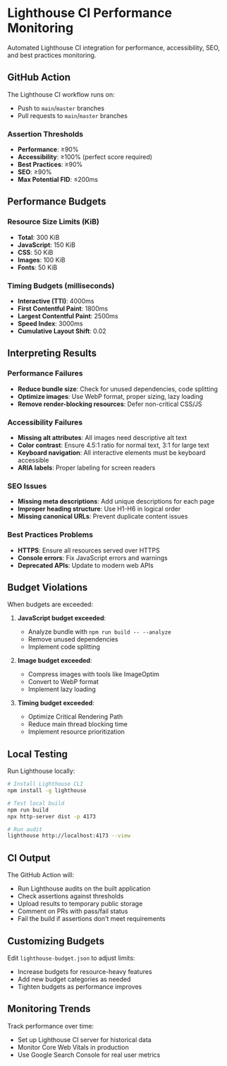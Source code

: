 # Lighthouse CI Performance Monitoring

Automated Lighthouse CI integration for performance, accessibility, SEO, and best practices monitoring.

## GitHub Action

The Lighthouse CI workflow runs on:
- Push to `main`/`master` branches
- Pull requests to `main`/`master` branches

### Assertion Thresholds

- **Performance**: ≥90%
- **Accessibility**: ≥100% (perfect score required)
- **Best Practices**: ≥90%
- **SEO**: ≥90%
- **Max Potential FID**: ≤200ms

## Performance Budgets

### Resource Size Limits (KiB)
- **Total**: 300 KiB
- **JavaScript**: 150 KiB
- **CSS**: 50 KiB
- **Images**: 100 KiB
- **Fonts**: 50 KiB

### Timing Budgets (milliseconds)
- **Interactive (TTI)**: 4000ms
- **First Contentful Paint**: 1800ms
- **Largest Contentful Paint**: 2500ms
- **Speed Index**: 3000ms
- **Cumulative Layout Shift**: 0.02

## Interpreting Results

### Performance Failures
- **Reduce bundle size**: Check for unused dependencies, code splitting
- **Optimize images**: Use WebP format, proper sizing, lazy loading
- **Remove render-blocking resources**: Defer non-critical CSS/JS

### Accessibility Failures
- **Missing alt attributes**: All images need descriptive alt text
- **Color contrast**: Ensure 4.5:1 ratio for normal text, 3:1 for large text
- **Keyboard navigation**: All interactive elements must be keyboard accessible
- **ARIA labels**: Proper labeling for screen readers

### SEO Issues
- **Missing meta descriptions**: Add unique descriptions for each page
- **Improper heading structure**: Use H1-H6 in logical order
- **Missing canonical URLs**: Prevent duplicate content issues

### Best Practices Problems
- **HTTPS**: Ensure all resources served over HTTPS
- **Console errors**: Fix JavaScript errors and warnings
- **Deprecated APIs**: Update to modern web APIs

## Budget Violations

When budgets are exceeded:

1. **JavaScript budget exceeded**:
   - Analyze bundle with `npm run build -- --analyze`
   - Remove unused dependencies
   - Implement code splitting

2. **Image budget exceeded**:
   - Compress images with tools like ImageOptim
   - Convert to WebP format
   - Implement lazy loading

3. **Timing budget exceeded**:
   - Optimize Critical Rendering Path
   - Reduce main thread blocking time
   - Implement resource prioritization

## Local Testing

Run Lighthouse locally:
```bash
# Install Lighthouse CLI
npm install -g lighthouse

# Test local build
npm run build
npx http-server dist -p 4173

# Run audit
lighthouse http://localhost:4173 --view
```

## CI Output

The GitHub Action will:
- Run Lighthouse audits on the built application
- Check assertions against thresholds
- Upload results to temporary public storage
- Comment on PRs with pass/fail status
- Fail the build if assertions don't meet requirements

## Customizing Budgets

Edit `lighthouse-budget.json` to adjust limits:
- Increase budgets for resource-heavy features
- Add new budget categories as needed
- Tighten budgets as performance improves

## Monitoring Trends

Track performance over time:
- Set up Lighthouse CI server for historical data
- Monitor Core Web Vitals in production
- Use Google Search Console for real user metrics